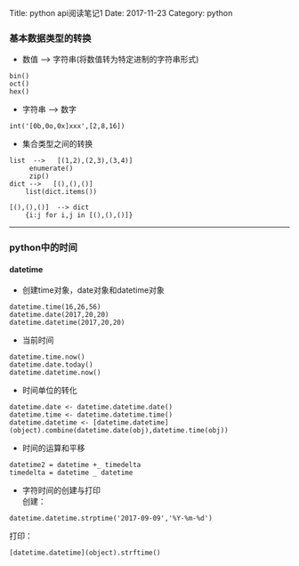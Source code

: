 Title: python api阅读笔记1
Date: 2017-11-23
Category: python

### 基本数据类型的转换

- 数值 --> 字符串(将数值转为特定进制的字符串形式)  
```
bin()
oct()
hex()
```

- 字符串 --> 数字
```
int('[0b,0o,0x]xxx',[2,8,16])
```
	
- 集合类型之间的转换  
``` 
list  -->   [(1,2),(2,3),(3,4)]	
     enumerate()
	 zip()
dict -->   [(),(),()]
	list(dict.items())
	
[(),(),()]  --> dict
    {i:j for i,j in [(),(),()]}
```

---

### python中的时间

#### datetime
- 创建time对象，date对象和datetime对象
```
datetime.time(16,26,56)
datetime.date(2017,20,20)
datetime.datetime(2017,20,20)
```
- 当前时间
```
datetime.time.now()
datetime.date.today()
datetime.datetime.now()
```
- 时间单位的转化
```
datetime.date <- datetime.datetime.date()
datetime.time <- datetime.datetime.time()
datetime.datetime <- [datetime.datetime](object).combine(datetime.date(obj),datetime.time(obj))
```
- 时间的运算和平移
```
datetime2 = datetime +_ timedelta
timedelta = datetime _ datetime
```
- 字符时间的创建与打印  
创建：
```
datetime.datetime.strptime('2017-09-09','%Y-%m-%d')
```
打印：
```
[datetime.datetime](object).strftime()
```
